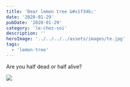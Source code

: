 ```yaml
---
title: 'Dear lemon tree &#x1f34b;'
date: '2020-01-29'
pubDate: '2020-01-29'
category: 'le-chez-soi'
description: ''
heroImage: '../../../../assets/images/te.jpg'
tags:
  - 'lemon-tree'
---
```


Are you half dead or half alive?

![](http://malparty.fr/wp-content/uploads/2020/03/received_20709772033259021446163715985131666..jpg)
